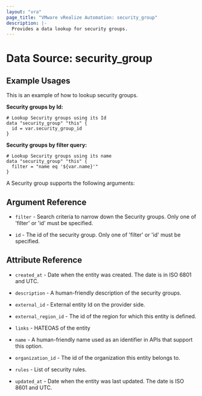 ```yaml
---
layout: "vra"
page_title: "VMware vRealize Automation: security_group"
description: |-
  Provides a data lookup for security groups.
---
```


# Data Source: security_group
## Example Usages
This is an example of how to lookup security groups.

**Security groups by Id:**

```hcl
# Lookup Security groups using its Id
data "security_group" "this" {
  id = var.security_group_id
}
```

**Security groups by filter query:**

```hcl
# Lookup Security groups using its name
data "security_group" "this" {
  filter = "name eq '${var.name}'"
}
```

A Security group supports the following arguments:

## Argument Reference
* `filter` - Search criteria to narrow down the Security groups. Only one of 'filter' or 'id' must be specified.

* `id` - The id of the security group. Only one of 'filter' or 'id' must be specified.

## Attribute Reference

* `created_at` - Date when the entity was created. The date is in ISO 6801 and UTC.

* `description` - A human-friendly description of the security groups.

* `external_id` - External entity Id on the provider side.

* `external_region_id` - The id of the region for which this entity is defined.

* `links` - HATEOAS of the entity

* `name` - A human-friendly name used as an identifier in APIs that support this option.  

* `organization_id` - The id of the organization this entity belongs to.

* `rules` - List of security rules.

* `updated_at` - Date when the entity was last updated. The date is ISO 8601 and UTC.